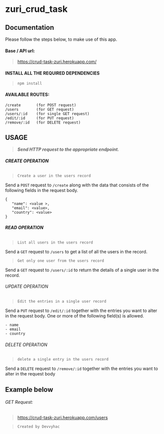 # zuri_crud_task

## Documentation

Please follow the steps below, to  make use of this app.

#### Base / API url: 

> https://crud-task-zuri.herokuapp.com/


#### INSTALL ALL THE REQUIRED DEPENDENCIES
> ```npm install```


#### AVAILABLE ROUTES: 
```
/create       (for POST request)
/users        (for GET request)
/users/:id    (for single GET request)
/edit/:id     (for PUT request)
/remove/:id   (for DELETE request)
```

## USAGE

> **_Send HTTP request to the appropriate endpoint._**


###### **CREATE OPERATION**
> ```Create a user in the users record```

Send a `POST` request to `/create` along 
with the data that consists of the following fields
in the request body.
```
{
   "name": <value >,
   "email": <value>,
   "country": <value>
}
```


###### **READ OPERATION**
> ```List all users in the users record```

Send a `GET` request to `/users` to get a
list of all the users in the record.

> ```Get only one user from the users record```

Send a `GET` request to `/users/:id` to return the 
details of a single user in the record.


###### UPDATE OPERATION
> ```Edit the entries in a single user record```

Send a `PUT` request to `/edit/:id` together 
with the entries you want to alter in the request body.
One or more of the following field(s) is allowed.

```
- name
- email
- country
```


###### DELETE OPERATION
> ```delete a single entry in the users record```

Send a `DELETE` request to `/remove/:id` together 
with the entries you want to alter in the request body


## Example below 
###### GET Request: 
> https://crud-task-zuri.herokuapp.com/users


> `Created by Devvyhac`
